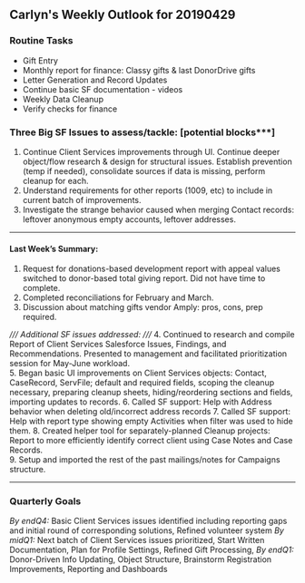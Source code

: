 ## Carlyn's Weekly Outlook for 20190429
### Routine Tasks
* Gift Entry
* Monthly report for finance: Classy gifts & last DonorDrive gifts
* Letter Generation and Record Updates
* Continue basic SF documentation - videos
* Weekly Data Cleanup
* Verify checks for finance

### Three Big SF Issues to assess/tackle: [potential blocks***]
1. Continue Client Services improvements through UI.  Continue deeper object/flow research & design for structural issues.  Establish prevention (temp if needed), consolidate sources if data is missing, perform cleanup for each.  
2. Understand requirements for other reports (1009, etc) to include in current batch of improvements.  
3. Investigate the strange behavior caused when merging Contact records: leftover anonymous empty accounts, leftover addresses.  

- - - -
#### Last Week’s Summary:
1. Request for donations-based development report with appeal values switched to donor-based total giving report.  Did not have time to complete. 
2. Completed reconciliations for February and March. 
3. Discussion about matching gifts vendor Amply: pros, cons, prep required. 

*/// Additional SF issues addressed: ///*
4. Continued to research and compile Report of Client Services Salesforce Issues, Findings, and Recommendations.  Presented to management and facilitated prioritization session for May-June workload.  
5. Began basic UI improvements on Client Services objects: Contact, CaseRecord, ServFile; default and required fields, scoping the cleanup necessary, preparing cleanup sheets, hiding/reordering sections and fields, importing updates to records. 
6. Called SF support: Help with Address behavior when deleting old/incorrect address records
7. Called SF support: Help with report type showing empty Activities when filter was used to hide them. 
8. Created helper tool for separately-planned Cleanup projects: Report to more efficiently identify correct client using Case Notes and Case Records.  
9. Setup and imported the rest of the past mailings/notes for Campaigns structure.    

- - - -
### Quarterly Goals
*By endQ4:* Basic Client Services issues identified including reporting gaps and initial round of corresponding solutions, Refined volunteer system
*By midQ1:* Next batch of Client Services issues prioritized, Start Written Documentation, Plan for Profile Settings, Refined Gift Processing,
*By endQ1:* Donor-Driven Info Updating, Object Structure, Brainstorm Registration Improvements, Reporting and Dashboards